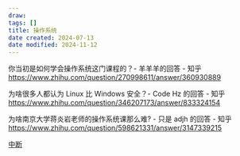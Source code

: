 ```yaml
---
draw:
tags: []
title: 操作系统
date created: 2024-07-13
date modified: 2024-11-12
---
```


你当初是如何学会操作系统这门课程的？- 羊羊羊的回答 - 知乎  
https://www.zhihu.com/question/270998611/answer/360930889

为啥很多人都认为 Linux 比 Windows 安全？- Code Hz 的回答 - 知乎  
https://www.zhihu.com/question/346207173/answer/833324154

为啥南京大学蒋炎岩老师的操作系统课那么难? - 只是 adjh 的回答 - 知乎  
https://www.zhihu.com/question/598621331/answer/3147339215

[中断](中断.md)
